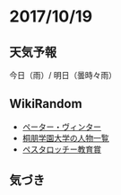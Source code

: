 # 2017/10/19

## 天気予報

今日（雨）/ 明日（曇時々雨）

## WikiRandom

* [ペーター・ヴィンター](https://ja.wikipedia.org/wiki/%E3%83%9A%E3%83%BC%E3%82%BF%E3%83%BC%E3%83%BB%E3%83%B4%E3%82%A3%E3%83%B3%E3%82%BF%E3%83%BC)
* [桐朋学園大学の人物一覧](https://ja.wikipedia.org/wiki/%E6%A1%90%E6%9C%8B%E5%AD%A6%E5%9C%92%E5%A4%A7%E5%AD%A6%E3%81%AE%E4%BA%BA%E7%89%A9%E4%B8%80%E8%A6%A7)
* [ペスタロッチー教育賞](https://ja.wikipedia.org/wiki/%E3%83%9A%E3%82%B9%E3%82%BF%E3%83%AD%E3%83%83%E3%83%81%E3%83%BC%E6%95%99%E8%82%B2%E8%B3%9E)

## 気づき

